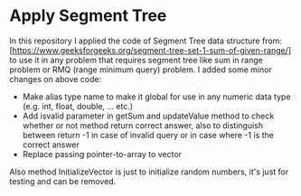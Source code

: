 # Apply Segment Tree

In this repository I applied the code of Segment Tree data structure from: [https://www.geeksforgeeks.org/segment-tree-set-1-sum-of-given-range/] 
to use it in any problem that requires segment tree like sum in range problem or RMQ (range minimum query) problem.
I added some minor changes on above code: 
- Make alias type name to make it global for use in any numeric data type (e.g. int, float, double, ... etc.)
- Add isvalid parameter in getSum and updateValue method to check whether or not method return correct answer, also to distinguish
 between return -1 in case of invalid query or in case where -1 is the correct answer
- Replace passing pointer-to-array to vector

Also method InitializeVector is just to initialize random numbers, it's just for testing and can be removed.
